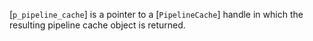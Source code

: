 [`p_pipeline_cache`] is a pointer to a [`PipelineCache`] handle in
which the resulting pipeline cache object is returned.